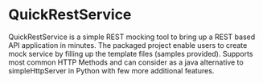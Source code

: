 # QuickRestService
QuickRestService is a simple REST mocking tool to bring up a REST based API application in minutes. The packaged project enable users to create mock service by filling up the template files (samples provided). Supports most common HTTP Methods and can consider as a java alternative to simpleHttpServer in Python with few more additional features.
